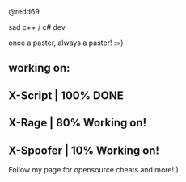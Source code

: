@redd69

sad c++ / c# dev

once a paster, always a paster! :=)


working on: 
------------
X-Script   | 100% DONE
------------
X-Rage     | 80% Working on!
------------
X-Spoofer  | 10% Working on!
------------

Follow my page for opensource cheats and more!:)
